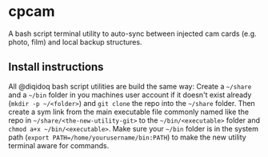 # cpcam
A bash script terminal utility to auto-sync between injected cam cards (e.g. photo, film) and local backup structures.

## Install instructions
All @diqidoq bash script utilities are build the same way: Create a ``` ~/share ``` and a ``` ~/bin ``` folder in you machines user account if it doesn't exist already (``` mkdir -p ~/<folder> ```) and ``` git clone ``` the repo into the ``` ~/share ``` folder. Then create a sym link from the main executable file commonly named like the repo in ``` ~/share/<the-new-utility-git> ``` to the ``` ~/bin/<executable> ``` folder and ``` chmod a+x ~/bin/<executable> ```. Make sure your ``` ~/bin ``` folder is in the system path (``` export PATH=/home/yourusername/bin:PATH ```) to make the new utility terminal aware for commands.

